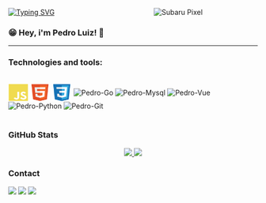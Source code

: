 [![Typing SVG](https://readme-typing-svg.demolab.com?font=Fira+Code&pause=1000&color=6793F7&width=435&lines=Hey+i'm+Pedro+Luiz!+😁👋;Welcome+to+my+GitHub!+😎👌+)](https://git.io/typing-svg)
<img src="https://media1.tenor.com/m/KHpTWofLUaIAAAAd/re-zero-natsuki-subaru.gif" alt="Subaru Pixel" align="right" width="210">

### 😁 Hey, i'm Pedro Luiz! 👋

---

### Technologies and tools:

<div style="display: inline_block"><br>
  <img align="center" alt="Pedro-Js" height="35" width="40" src="https://raw.githubusercontent.com/devicons/devicon/master/icons/javascript/javascript-plain.svg">
  <img align="center" alt="Pedro-HTML" height="35" width="40" src="https://raw.githubusercontent.com/devicons/devicon/master/icons/html5/html5-original.svg">
  <img align="center" alt="Pedro-CSS" height="35" width="40" src="https://raw.githubusercontent.com/devicons/devicon/master/icons/css3/css3-original.svg">
  <img align="center" alt="Pedro-Go" height="35" width="40" src="https://cdn.jsdelivr.net/gh/devicons/devicon/icons/go/go-original.svg">
  <img align="center" alt= "Pedro-Mysql" height="60" width="40" src="https://cdn.jsdelivr.net/gh/devicons/devicon/icons/mysql/mysql-original-wordmark.svg">       
  <img align="center" alt="Pedro-Vue" height="35" width="40" src="https://cdn.jsdelivr.net/gh/devicons/devicon/icons/vuejs/vuejs-original.svg">
  <img align="center" alt="Pedro-Python" height="35" width="40" src="https://cdn.jsdelivr.net/gh/devicons/devicon/icons/python/python-original.svg"">
  <img align="center" alt="Pedro-Git" height="35" width="40" src="https://cdn.jsdelivr.net/gh/devicons/devicon/icons/git/git-original.svg">
</div><br>

### GitHub Stats

<div align="center">
  <a href="https://github.com/Pedrolsza">
    <img height="195px" src="https://github-readme-stats.vercel.app/api?username=Pedrolsza&show_icons=true&theme=tokyonight&include_all_commits=true&count_private=true"/>
    <img height="195px" src="https://github-readme-stats.vercel.app/api/top-langs/?username=Pedrolsza&layout=compact&langs_count=7&theme=tokyonight"/>
  </a>
</div>
    
### Contact

<div> 
  <a href="https://www.instagram.com/pedrolsz_/" target="_blank"><img src="https://img.shields.io/badge/-Instagram-%23E4405F?style=for-the-badge&logo=instagram&logoColor=white" target="_blank"></a> 
  <a href="mailto:pedroluizsouza2003@gmail.com"><img src="https://img.shields.io/badge/-Gmail-%23333?style=for-the-badge&logo=gmail&logoColor=white" target="_blank"></a>
  <a href="https://api.whatsapp.com/send/?phone=5561999291416&text=Olá%2C+gostaria+de+saber+mais+sobre+os+seus+serviços.&type=phone_number&app_absent=0" target="_blank">
    <img src="https://img.shields.io/badge/-WhatsApp-%2325D366?style=for-the-badge&logo=whatsapp&logoColor=white" target="_blank">
  </a> 
</div>

